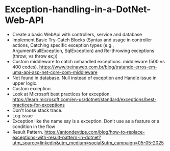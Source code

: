 # Exception-handling-in-a-DotNet-Web-API

- Create a basic WebApi with controllers, service and database
- Implement Basic Try-Catch Blocks (Syntax and usage in controller actions, Catching specific exception types (e.g., ArgumentNullException, SqlException) and Re-throwing exceptions (throw; vs throw ex;))
- Custom middleware to catch unhandled exceptions. middleware (500 vs 400 codes). https://www.treinaweb.com.br/blog/tratando-erros-em-uma-api-asp-net-core-com-middleware
- Not found in database. Null instead of exception and Handle issue in upper logic.
- Custom exception
- Look at Microsoft best practices for exception. https://learn.microsoft.com/en-us/dotnet/standard/exceptions/best-practices-for-exceptions
- Don't loose stack trace.
- Log issue
- Exception like the name say is a exception. Don’t use as a feature or a condition in the flow
- Result Pattern. https://antondevtips.com/blog/how-to-replace-exceptions-with-result-pattern-in-dotnet?utm_source=linkedin&utm_medium=social&utm_campaign=05-05-2025



